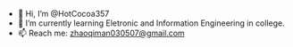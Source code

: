 - 👋 Hi, I’m @HotCocoa357
- 🏫 I’m currently learning Eletronic and Information Engineering in college.
- 📫 Reach me: zhaoqiman030507@gmail.com

<!---
HotCocoa357/HotCocoa357 is a ✨ special ✨ repository because its `README.md` (this file) appears on your GitHub profile.
You can click the Preview link to take a look at your changes.
--->
